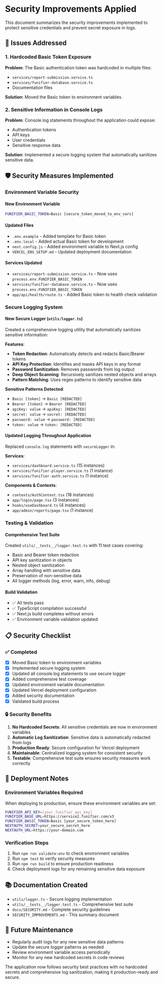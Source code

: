 # Security Improvements Applied

This document summarizes the security improvements implemented to protect sensitive credentials and prevent secret exposure in logs.

## 🔐 Issues Addressed

### 1. Hardcoded Basic Token Exposure
**Problem**: The Basic authentication token was hardcoded in multiple files:
- `services/report-submission.service.ts`
- `services/funifier-database.service.ts`
- Documentation files

**Solution**: Moved the Basic token to environment variables.

### 2. Sensitive Information in Console Logs
**Problem**: Console.log statements throughout the application could expose:
- Authentication tokens
- API keys
- User credentials
- Sensitive response data

**Solution**: Implemented a secure logging system that automatically sanitizes sensitive data.

## 🛡️ Security Measures Implemented

### Environment Variable Security

#### New Environment Variable
```bash
FUNIFIER_BASIC_TOKEN=Basic [secure_token_moved_to_env_vars]
```

#### Updated Files
- `.env.example` - Added template for Basic token
- `.env.local` - Added actual Basic token for development
- `next.config.js` - Added environment variable to Next.js config
- `VERCEL_ENV_SETUP.md` - Updated deployment documentation

#### Services Updated
- `services/report-submission.service.ts` - Now uses `process.env.FUNIFIER_BASIC_TOKEN`
- `services/funifier-database.service.ts` - Now uses `process.env.FUNIFIER_BASIC_TOKEN`
- `app/api/health/route.ts` - Added Basic token to health check validation

### Secure Logging System

#### New Secure Logger (`utils/logger.ts`)
Created a comprehensive logging utility that automatically sanitizes sensitive information:

**Features**:
- **Token Redaction**: Automatically detects and redacts Basic/Bearer tokens
- **API Key Protection**: Identifies and masks API keys in any format
- **Password Sanitization**: Removes passwords from log output
- **Deep Object Scanning**: Recursively sanitizes nested objects and arrays
- **Pattern Matching**: Uses regex patterns to identify sensitive data

**Sensitive Patterns Detected**:
- `Basic [token]` → `Basic [REDACTED]`
- `Bearer [token]` → `Bearer [REDACTED]`
- `apiKey: value` → `apiKey: [REDACTED]`
- `secret: value` → `secret: [REDACTED]`
- `password: value` → `password: [REDACTED]`
- `token: value` → `token: [REDACTED]`

#### Updated Logging Throughout Application
Replaced `console.log` statements with `secureLogger` in:

**Services**:
- `services/dashboard.service.ts` (15 instances)
- `services/funifier-player.service.ts` (1 instance)
- `services/funifier-auth.service.ts` (1 instance)

**Components & Contexts**:
- `contexts/AuthContext.tsx` (18 instances)
- `app/login/page.tsx` (3 instances)
- `hooks/useDashboard.ts` (4 instances)
- `app/admin/reports/page.tsx` (1 instance)

### Testing & Validation

#### Comprehensive Test Suite
Created `utils/__tests__/logger.test.ts` with 11 test cases covering:
- Basic and Bearer token redaction
- API key sanitization in objects
- Nested object sanitization
- Array handling with sensitive data
- Preservation of non-sensitive data
- All logger methods (log, error, warn, info, debug)

#### Build Validation
- ✅ All tests pass
- ✅ TypeScript compilation successful
- ✅ Next.js build completes without errors
- ✅ Environment variable validation updated

## 📋 Security Checklist

### ✅ Completed
- [x] Moved Basic token to environment variables
- [x] Implemented secure logging system
- [x] Updated all console.log statements to use secure logger
- [x] Added comprehensive test coverage
- [x] Updated environment variable documentation
- [x] Updated Vercel deployment configuration
- [x] Added security documentation
- [x] Validated build process

### 🔒 Security Benefits
1. **No Hardcoded Secrets**: All sensitive credentials are now in environment variables
2. **Automatic Log Sanitization**: Sensitive data is automatically redacted from logs
3. **Production Ready**: Secure configuration for Vercel deployment
4. **Maintainable**: Centralized logging system for consistent security
5. **Testable**: Comprehensive test suite ensures security measures work correctly

## 🚀 Deployment Notes

### Environment Variables Required
When deploying to production, ensure these environment variables are set:
```bash
FUNIFIER_API_KEY=[your_funifier_api_key]
FUNIFIER_BASE_URL=https://service2.funifier.com/v3
FUNIFIER_BASIC_TOKEN=Basic [your_secure_token_here]
NEXTAUTH_SECRET=your_secure_secret_here
NEXTAUTH_URL=https://your-domain.com
```

### Verification Steps
1. Run `npm run validate:env` to check environment variables
2. Run `npm test` to verify security measures
3. Run `npm run build` to ensure production readiness
4. Check deployment logs for any remaining sensitive data exposure

## 📚 Documentation Created
- `utils/logger.ts` - Secure logging implementation
- `utils/__tests__/logger.test.ts` - Comprehensive test suite
- `docs/SECURITY.md` - Complete security guidelines
- `SECURITY_IMPROVEMENTS.md` - This summary document

## 🔄 Future Maintenance
- Regularly audit logs for any new sensitive data patterns
- Update the secure logger patterns as needed
- Review environment variable access periodically
- Monitor for any new hardcoded secrets in code reviews

The application now follows security best practices with no hardcoded secrets and comprehensive log sanitization, making it production-ready and secure.